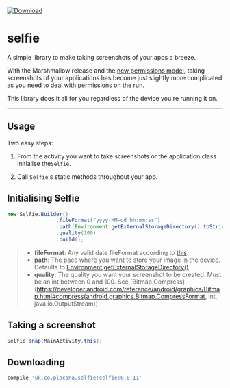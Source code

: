 [ ![Download](https://api.bintray.com/packages/mplacona/Selfie/selfie/images/download.svg) ](https://bintray.com/mplacona/Selfie/selfie/_latestVersion)

selfie
===================
A simple library to make taking screenshots of your apps a breeze.

With the Marshmallow release and the [new permissions model](https://developer.android.com/training/permissions/requesting.html), taking screenshots of your applications has become just slightly more complicated as you need to deal with permissions on the run.

This library does it all for you regardless of the device you're running it on.

----------

Usage
-------------
Two easy steps:

1. From the activity you want to take screenshots or the application class initialise the`Selfie`.

2. Call `Selfie`'s static methods throughout your app.

Initialising Selfie
---------------
```java
new Selfie.Builder()
                .fileFormat("yyyy-MM-dd_hh:mm:ss")
                .path(Environment.getExternalStorageDirectory().toString())
                .quality(100)
                .build();
```
> - **fileFormat**: Any valid date fileFormat according to [this](https://developer.android.com/reference/java/text/SimpleDateFormat.html).
> - **path**: The pace where you want to store your image in the device. Defaults to [Environment.getExternalStorageDirectory()](https://developer.android.com/reference/android/os/Environment.html#getExternalStorageDirectory())
> - **quality**: The quality you want your screenshot to be created. Must be an int between 0 and 100. See [Bitmap Compress](https://developer.android.com/reference/android/graphics/Bitmap.html#compress(android.graphics.Bitmap.CompressFormat, int, java.io.OutputStream))

Taking a screenshot
--------------
```java
Selfie.snap(MainActivity.this);
```

Downloading
-----------
```groovy
compile 'uk.co.placona.selfie:selfie:0.0.11'
```
